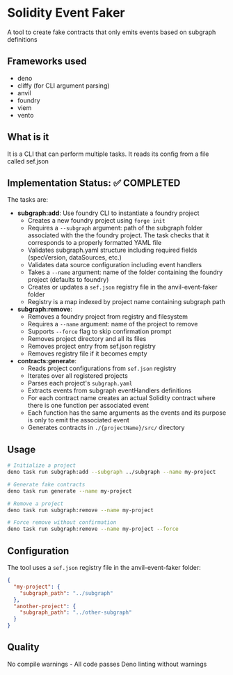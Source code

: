 # Solidity Event Faker
A tool to create fake contracts that only emits events based on subgraph definitions

## Frameworks used

- deno
- cliffy (for CLI argument parsing)
- anvil
- foundry
- viem
- vento

## What is it
It is a CLI that can perform multiple tasks. It reads its config from a file called sef.json

## Implementation Status: ✅ COMPLETED

The tasks are:
- **subgraph:add**: Use foundry CLI to instantiate a foundry project
  - Creates a new foundry project using `forge init`
  - Requires a `--subgraph` argument: path of the subgraph folder associated with the the foundry project. The task checks that it corresponds to a properly formatted YAML file
  - Validates subgraph.yaml structure including required fields (specVersion, dataSources, etc.)
  - Validates data source configuration including event handlers
  - Takes a `--name` argument: name of the folder containing the foundry project (defaults to foundry)
  - Creates or updates a `sef.json` registry file in the anvil-event-faker folder
  - Registry is a map indexed by project name containing subgraph path
- **subgraph:remove**: 
  - Removes a foundry project from registry and filesystem
  - Requires a `--name` argument: name of the project to remove
  - Supports `--force` flag to skip confirmation prompt
  - Removes project directory and all its files
  - Removes project entry from sef.json registry
  - Removes registry file if it becomes empty
- **contracts:generate**: 
  - Reads project configurations from `sef.json` registry
  - Iterates over all registered projects
  - Parses each project's `subgraph.yaml`
  - Extracts events from subgraph eventHandlers definitions
  - For each contract name creates an actual Solidity contract where there is one function per associated event
  - Each function has the same arguments as the events and its purpose is only to emit the associated event
  - Generates contracts in `./{projectName}/src/` directory


## Usage

```bash
# Initialize a project
deno task run subgraph:add --subgraph ../subgraph --name my-project

# Generate fake contracts
deno task run generate --name my-project

# Remove a project
deno task run subgraph:remove --name my-project

# Force remove without confirmation
deno task run subgraph:remove --name my-project --force
```

## Configuration

The tool uses a `sef.json` registry file in the anvil-event-faker folder:
```json
{
  "my-project": {
    "subgraph_path": "../subgraph"
  },
  "another-project": {
    "subgraph_path": "../other-subgraph"
  }
}
```

## Quality

No compile warnings - All code passes Deno linting without warnings
